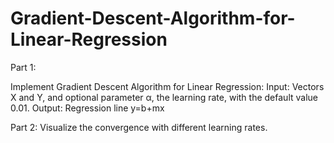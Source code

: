 # Gradient-Descent-Algorithm-for-Linear-Regression

Part 1: 

Implement Gradient Descent Algorithm for Linear Regression:
Input: Vectors X and Y, and optional parameter α, the learning rate, with the default value 0.01.
Output: Regression line y=b+mx


Part 2:
Visualize the convergence with different learning rates.
